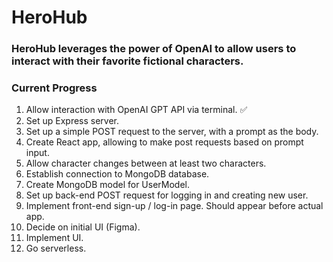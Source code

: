 <h1>HeroHub</h1>

<h3>HeroHub leverages the power of OpenAI to allow users to interact with their favorite fictional characters.</h3>

<h3>Current Progress</h3>
<ol>
  <li>Allow interaction with OpenAI GPT API via terminal. &#9989;</li>
  <li>Set up Express server.</li>
  <li>Set up a simple POST request to the server, with a prompt as the body.</li>
  <li>Create React app, allowing to make post requests based on prompt input.</li>
  <li>Allow character changes between at least two characters.</li>
  <li>Establish connection to MongoDB database.</li>
  <li>Create MongoDB model for UserModel.</li>
  <li>Set up back-end POST request for logging in and creating new user.</li>
  <li>Implement front-end sign-up / log-in page. Should appear before actual app.</li>
  <li>Decide on initial UI (Figma).</li>
  <li>Implement UI.</li>
  <li>Go serverless.</li>
</ol>
